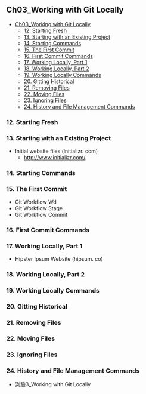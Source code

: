 ## Ch03_Working with Git Locally

<!-- toc orderedList:0 depthFrom:1 depthTo:6 -->

- [Ch03_Working with Git Locally](#ch03_working-with-git-locally)
	- [12. Starting Fresh](#12-starting-fresh)
	- [13. Starting with an Existing Project](#13-starting-with-an-existing-project)
	- [14. Starting Commands](#14-starting-commands)
	- [15. The First Commit](#15-the-first-commit)
	- [16. First Commit Commands](#16-first-commit-commands)
	- [17. Working Locally, Part 1](#17-working-locally-part-1)
	- [18. Working Locally, Part 2](#18-working-locally-part-2)
	- [19. Working Locally Commands](#19-working-locally-commands)
	- [20. Gitting Historical](#20-gitting-historical)
	- [21. Removing Files](#21-removing-files)
	- [22. Moving Files](#22-moving-files)
	- [23. Ignoring Files](#23-ignoring-files)
	- [24. History and File Management Commands](#24-history-and-file-management-commands)

<!-- tocstop -->

### 12. Starting Fresh  
### 13. Starting with an Existing Project  
  * Initial website files (initializr. com)    
    * http://www.initializr.com/
### 14. Starting Commands  
### 15. The First Commit  
  * Git Workflow Wd  
  * Git Workflow Stage  
  * Git Workflow Commit  
### 16. First Commit Commands  
### 17. Working Locally, Part 1  
  * Hipster Ipsum Website (hipsum. co)    
### 18. Working Locally, Part 2  
### 19. Working Locally Commands  
### 20. Gitting Historical  
### 21. Removing Files  
### 22. Moving Files  
### 23. Ignoring Files  
### 24. History and File Management Commands  
  * 測驗3_Working with Git Locally  
